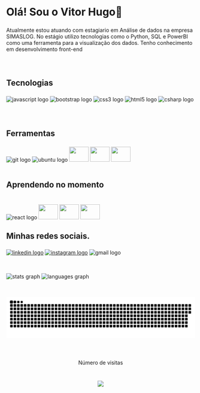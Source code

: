 <br clear="both">

<h1>Olá! Sou o Vitor Hugo👋</h1>

###

<p>Atualmente estou atuando com estagiario em Análise de dados na empresa SIMASLOG. No estágio utilizo tecnologias como o Python, SQL e PowerBI como uma ferramenta para a visualização dos dados. Tenho conhecimento em desenvolvimento front-end</p>

###

<br clear="both">

<h2>Tecnologias</h2>

###

<div>
  <img src="https://cdn.jsdelivr.net/gh/devicons/devicon/icons/javascript/javascript-original.svg" height="40" width="52" alt="javascript logo"  />
  <img src="https://cdn.jsdelivr.net/gh/devicons/devicon/icons/bootstrap/bootstrap-original.svg" height="40" width="52" alt="bootstrap logo"  />
  <img src="https://cdn.jsdelivr.net/gh/devicons/devicon/icons/css3/css3-original.svg" height="40" width="52" alt="css3 logo"  />
  <img src="https://cdn.jsdelivr.net/gh/devicons/devicon/icons/html5/html5-original.svg" height="40" width="52" alt="html5 logo"  />
  <img src="https://cdn.jsdelivr.net/gh/devicons/devicon/icons/csharp/csharp-original.svg" height="40" width="52" alt="csharp logo"  />
</div>

###

###

<br clear="both">

<h2>Ferramentas</h2>

###

<div>
  <img src="https://cdn.jsdelivr.net/gh/devicons/devicon/icons/git/git-original.svg" height="40" width="52" alt="git logo"  />
  <img src="https://cdn.jsdelivr.net/gh/devicons/devicon/icons/ubuntu/ubuntu-plain.svg" height="40" width="52" alt="ubuntu logo"  />
  <img src="https://cdn.jsdelivr.net/gh/devicons/devicon/icons/vscode/vscode-original.svg" height="40" width="52" />
  <img src="https://cdn.jsdelivr.net/gh/devicons/devicon/icons/github/github-original.svg" height="40" width="52"/>
  <img src="https://img.icons8.com/color/480/null/power-bi.png" height="40" width="52"/>
          
          
  
</div>


<br clear="both">

<h2>Aprendendo no momento</h2>

###

<br clear="both">

<div>
  
  <img src="https://cdn.jsdelivr.net/gh/devicons/devicon/icons/react/react-original.svg" height="40" width="52" alt="react logo"  />
  <img src="https://cdn.jsdelivr.net/gh/devicons/devicon/icons/python/python-original.svg" height="40" width="52"/>
  <img src="https://cdn.jsdelivr.net/gh/devicons/devicon/icons/mysql/mysql-original-wordmark.svg"height="40" width="52" />
  <img src="https://cdn.jsdelivr.net/gh/devicons/devicon/icons/oracle/oracle-original.svg"height="40" width="52" />
          
          
          
</div>

###

<h2>Minhas redes sociais.</h2>

###

<div>
<a href="https://www.linkedin.com/in/vitor-hugo-silva-ribeiro-4a2297201/">  <img src="https://raw.githubusercontent.com/maurodesouza/profile-readme-generator/master/src/assets/icons/social/linkedin/default.svg" width="52" height="40" alt="linkedin logo"  /></a>
 <a href="https://www.instagram.com/torugo_vitor/"> <img src="https://raw.githubusercontent.com/maurodesouza/profile-readme-generator/master/src/assets/icons/social/instagram/default.svg" width="52" height="40" alt="instagram logo"  /></a>
  <img src="https://raw.githubusercontent.com/maurodesouza/profile-readme-generator/master/src/assets/icons/social/gmail/default.svg" width="52" height="40" alt="gmail logo"  />
</div>

###

<h2></h2>

###

<br clear="both">

<div>
  <img src="https://github-readme-stats.vercel.app/api?hide_title=false&hide_rank=false&show_icons=true&include_all_commits=true&count_private=true&disable_animations=false&theme=dark&locale=pt-br&hide_border=true&username=TorugoH" height="150" alt="stats graph"  />
  <img src="https://github-readme-stats.vercel.app/api/top-langs?locale=pt-br&hide_title=false&layout=compact&card_width=320&langs_count=5&theme=dark&hide_border=true&username=TorugoH" height="150" alt="languages graph"  />
</div>

###

<div align="left">
</div>

###

<h2 align="left"></h2>

###

<br clear="both">

<img src="https://raw.githubusercontent.com/TorugoH/TorugoH/output/snake.svg" alt="Snake animation" />

###

<br clear="both">

<p align="center">Número de visitas</p>

###

<br clear="both">

<div align="center">
  <img src="https://profile-counter.glitch.me/TorugoH/count.svg?"  />
</div>

###

<div align="left">
</div>



